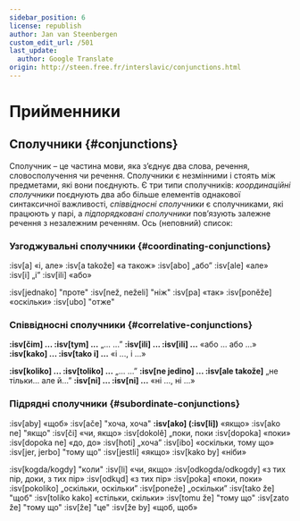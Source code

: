 ```yaml
---
sidebar_position: 6
license: republish
author: Jan van Steenbergen
custom_edit_url: /501
last_update:
  author: Google Translate
origin: http://steen.free.fr/interslavic/conjunctions.html
---
```


# Прийменники

## Сполучники \{#conjunctions}

Сполучник – це частина мови, яка з’єднує два слова, речення, словосполучення чи речення. Сполучники є незмінними і стоять між предметами, які вони поєднують. Є три типи сполучників: _координаційні сполучники_ поєднують два або більше елементів однакової синтаксичної важливості, _співвідносні сполучники_ є сполучниками, які працюють у парі, а _підпорядковані сполучники_ пов’язують залежне речення з незалежним реченням. Ось (неповний) список:

### Узгоджувальні сполучники \{#coordinating-conjunctions}

:isv[a] «і, але»
:isv[a takože] «а також»
:isv[abo] „або”
:isv[ale] «але»
:isv[i] „і”
:isv[ili] «або»

:isv[jednako] "проте"
:isv[než, neželi] "ніж"
:isv[pa] «так»
:isv[poněže] «оскільки»
:isv[ubo] "отже"

### Співвідносні сполучники \{#correlative-conjunctions}

**:isv[čim] ... :isv[tym] ...** „... ...”
**:isv[ili] ... :isv[ili] ...** «або ... або ...»
**:isv[kako] ... :isv[tako i] ...** «і ..., і ...»

**:isv[koliko] ... :isv[toliko] ...** „... ...”
**:isv[ne jedino] ... :isv[ale takože]** „не тільки... але й...”
**:isv[ni] ... :isv[ni] ...** «ні ..., ні ...»

### Підрядні сполучники \{#subordinate-conjunctions}

:isv[aby] «щоб»
:isv[ače] "хоча, хоча"
**:isv[ako] (:isv[li])** «якщо»
:isv[ako ne] "якщо"
:isv[či] «чи, якщо»
:isv[dokolě] „поки, поки
:isv[dopoka] «поки»
:isv[dopoka ne] «до, до»
:isv[hoti] „хоча”
:isv[ibo] «оскільки, тому що»
:isv[jer, jerbo] "тому що"
:isv[jestli] «якщо»
:isv[kako by] «ніби»

:isv[kogda/kogdy] "коли"
:isv[li] «чи, якщо»
:isv[odkogda/odkogdy] «з тих пір, доки, з тих пір»
:isv[odkųd] «з тих пір»
:isv[poka] «поки, поки»
:isv[pokoliko] „оскільки, оскільки” :isv[poneže] „оскільки”
:isv[tako že] "щоб"
:isv[toliko kako] «стільки, скільки»
:isv[tomu že] "тому що"
:isv[zato že] "тому що"
:isv[že] "це"
:isv[že by] «щоб, щоб»

